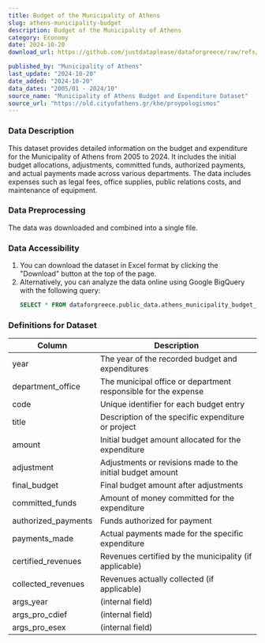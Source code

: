 ```yaml
---
title: Budget of the Municipality of Athens
slug: athens-municipality-budget
description: Budget of the Municipality of Athens
category: Economy
date: 2024-10-20
download_url: https://github.com/justdataplease/dataforgreece/raw/refs/heads/main/data/athens-municipality-budget/athens-municipality-budget-greece_2024.csv.zip

published_by: "Municipality of Athens"
last_update: "2024-10-20"
date_added: "2024-10-20"
data_dates: "2005/01 - 2024/10"
source_name: "Municipality of Athens Budget and Expenditure Dataset"
source_url: "https://old.cityofathens.gr/khe/proypologismos"
---
```


### Data Description
This dataset provides detailed information on the budget and expenditure for the Municipality of Athens from 2005 to 2024. It includes the initial budget allocations, adjustments, committed funds, authorized payments, and actual payments made across various departments. The data includes expenses such as legal fees, office supplies, public relations costs, and maintenance of equipment.

### Data Preprocessing
The data was downloaded and combined into a single file. 

### Data Accessibility
1. You can download the dataset in Excel format by clicking the "Download" button at the top of the page.
2. Alternatively, you can analyze the data online using Google BigQuery with the following query:
   ```sql
   SELECT * FROM dataforgreece.public_data.athens_municipality_budget_v
   ```

### Definitions for Dataset

| **Column**      | **Description**                                                             |
|---------------------|-----------------------------------------------------------------------------|
| year                | The year of the recorded budget and expenditures                            |
| department_office    | The municipal office or department responsible for the expense              |
| code                | Unique identifier for each budget entry                                     |
| title               | Description of the specific expenditure or project                          |
| amount              | Initial budget amount allocated for the expenditure                         |
| adjustment          | Adjustments or revisions made to the initial budget amount                  |
| final_budget        | Final budget amount after adjustments                                       |
| committed_funds     | Amount of money committed for the expenditure                               |
| authorized_payments | Funds authorized for payment                                                |
| payments_made       | Actual payments made for the specific expenditure                           |
| certified_revenues  | Revenues certified by the municipality (if applicable)                      |
| collected_revenues  | Revenues actually collected (if applicable)                                 |
| args_year           | (internal field)                                         |
| args_pro_cdief      | (internal field)                                     |
| args_pro_esex       | (internal field)                                    |
